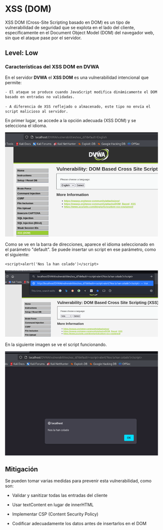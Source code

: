 # XSS (DOM)

XSS DOM (Cross-Site Scripting basado en DOM) es un tipo de vulnerabilidad de seguridad que se explota en el lado del cliente, específicamente en el Document Object Model (DOM) del navegador web, sin que el ataque pase por el servidor.

## Level: Low
### Características del XSS DOM en DVWA

En el servidor **DVWA** el **XSS DOM** es una vulnerabilidad intencional que permite:

    - El ataque se produce cuando JavaScript modifica dinámicamente el DOM basado en entradas no validadas.

    - A diferencia de XSS reflejado o almacenado, este tipo no envía el script malicioso al servidor.

En primer lugar, se accede a la opción adecuada (XSS DOM) y se selecciona el idioma.

![Selección Idioma](https://github.com/PPS11148274/apache_hardening/blob/main/DVWA/DOM/asset/seleccion_idioma.png)

Como se ve en la barra de direcciones, aparece el idioma seleccionado en el parámetro "default".
Se puede insertar un script en ese parámetro, como el siguiente:

```
<script>alert('Nos la han colado')</script>
```

![Inserta script](https://github.com/PPS11148274/apache_hardening/blob/main/DVWA/DOM/asset/inserta_script.png)

En la siguiente imagen se ve el script funcionando.

![Script funcionando](https://github.com/PPS11148274/apache_hardening/blob/main/DVWA/DOM/asset/script_funcionando.png)

## Mitigación
Se pueden tomar varias medidas para prevenir esta vulnerabilidad, como son:

  - Validar y sanitizar todas las entradas del cliente

  - Usar textContent en lugar de innerHTML

  - Implementar CSP (Content Security Policy)

  - Codificar adecuadamente los datos antes de insertarlos en el DOM

